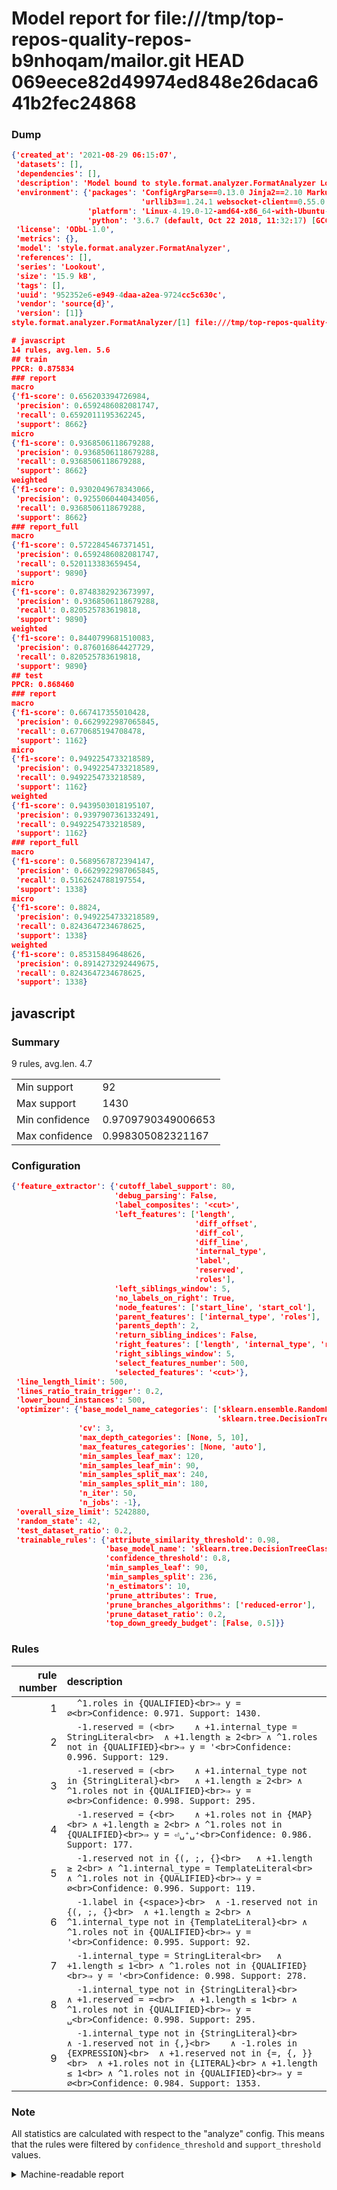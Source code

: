 # Model report for file:///tmp/top-repos-quality-repos-b9nhoqam/mailor.git HEAD 069eece82d49974ed848e26daca641b2fec24868

### Dump

```json
{'created_at': '2021-08-29 06:15:07',
 'datasets': [],
 'dependencies': [],
 'description': 'Model bound to style.format.analyzer.FormatAnalyzer Lookout analyzer.',
 'environment': {'packages': 'ConfigArgParse==0.13.0 Jinja2==2.10 MarkupSafe==1.1.1 PyStemmer==1.3.0 PyYAML==5.1 Pympler==0.5 SQLAlchemy==1.2.10 SQLAlchemy-Utils==0.33.3 asdf==2.3.2 bblfsh==2.12.7 boto==2.49.0 boto3==1.9.130 botocore==1.12.130 cachetools==2.0.1 certifi==2019.3.9 chardet==3.0.4 clint==0.5.1 docker==3.7.0 docker-pycreds==0.4.0 dulwich==0.19.11 grpcio==1.19.0 grpcio-tools==1.19.0 humanfriendly==4.16.1 humanize==0.5.1 idna==2.8 jmespath==0.9.4 jsonschema==2.6.0 lookout-sdk==0.4.1 lookout-sdk-ml==0.19.0 lookout-style==0.2.0 lz4==2.1.6 modelforge==0.12.1 numpy==1.16.2 packaging==19.0 pandas==0.22.0 pip==19.0.3 protobuf==3.7.0 psycopg2-binary==2.7.5 pygtrie==2.3 pyparsing==2.3.1 python-dateutil==2.8.0 python-igraph==0.7.1.post6 pytz==2019.1 requests==2.21.0 requirements-parser==0.2.0 scikit-learn==0.20.1 scikit-optimize==0.5.2 scipy==1.2.1 semantic-version==2.6.0 setuptools==40.8.0 six==1.12.0 smart-open==1.8.1 sourced-ml==0.8.2 spdx==2.5.0 stringcase==1.2.0 tabulate==0.8.2 tqdm==4.31.1 '
                             'urllib3==1.24.1 websocket-client==0.55.0 xxhash==1.3.0',
                 'platform': 'Linux-4.19.0-12-amd64-x86_64-with-Ubuntu-18.04-bionic',
                 'python': '3.6.7 (default, Oct 22 2018, 11:32:17) [GCC 8.2.0]'},
 'license': 'ODbL-1.0',
 'metrics': {},
 'model': 'style.format.analyzer.FormatAnalyzer',
 'references': [],
 'series': 'Lookout',
 'size': '15.9 kB',
 'tags': [],
 'uuid': '952352e6-e949-4daa-a2ea-9724cc5c630c',
 'vendor': 'source{d}',
 'version': [1]}
style.format.analyzer.FormatAnalyzer/[1] file:///tmp/top-repos-quality-repos-b9nhoqam/mailor.git 069eece82d49974ed848e26daca641b2fec24868

# javascript
14 rules, avg.len. 5.6
## train
PPCR: 0.875834
### report
macro
{'f1-score': 0.656203394726984,
 'precision': 0.6592486082081747,
 'recall': 0.6592011195362245,
 'support': 8662}
micro
{'f1-score': 0.9368506118679288,
 'precision': 0.9368506118679288,
 'recall': 0.9368506118679288,
 'support': 8662}
weighted
{'f1-score': 0.9302049678343066,
 'precision': 0.9255060440434056,
 'recall': 0.9368506118679288,
 'support': 8662}
### report_full
macro
{'f1-score': 0.5722845467371451,
 'precision': 0.6592486082081747,
 'recall': 0.520113383659454,
 'support': 9890}
micro
{'f1-score': 0.8748382923673997,
 'precision': 0.9368506118679288,
 'recall': 0.820525783619818,
 'support': 9890}
weighted
{'f1-score': 0.8440799681510083,
 'precision': 0.876016864427729,
 'recall': 0.820525783619818,
 'support': 9890}
## test
PPCR: 0.868460
### report
macro
{'f1-score': 0.667417355010428,
 'precision': 0.6629922987065845,
 'recall': 0.6770685194708478,
 'support': 1162}
micro
{'f1-score': 0.9492254733218589,
 'precision': 0.9492254733218589,
 'recall': 0.9492254733218589,
 'support': 1162}
weighted
{'f1-score': 0.9439503018195107,
 'precision': 0.9397907361332491,
 'recall': 0.9492254733218589,
 'support': 1162}
### report_full
macro
{'f1-score': 0.5689567872394147,
 'precision': 0.6629922987065845,
 'recall': 0.5162624788197554,
 'support': 1338}
micro
{'f1-score': 0.8824,
 'precision': 0.9492254733218589,
 'recall': 0.8243647234678625,
 'support': 1338}
weighted
{'f1-score': 0.85315849648626,
 'precision': 0.8914273292449675,
 'recall': 0.8243647234678625,
 'support': 1338}
```

## javascript
### Summary
9 rules, avg.len. 4.7

| | |
|-|-|
|Min support|92|
|Max support|1430|
|Min confidence|0.9709790349006653|
|Max confidence|0.998305082321167|

### Configuration

```json
{'feature_extractor': {'cutoff_label_support': 80,
                       'debug_parsing': False,
                       'label_composites': '<cut>',
                       'left_features': ['length',
                                         'diff_offset',
                                         'diff_col',
                                         'diff_line',
                                         'internal_type',
                                         'label',
                                         'reserved',
                                         'roles'],
                       'left_siblings_window': 5,
                       'no_labels_on_right': True,
                       'node_features': ['start_line', 'start_col'],
                       'parent_features': ['internal_type', 'roles'],
                       'parents_depth': 2,
                       'return_sibling_indices': False,
                       'right_features': ['length', 'internal_type', 'reserved', 'roles'],
                       'right_siblings_window': 5,
                       'select_features_number': 500,
                       'selected_features': '<cut>'},
 'line_length_limit': 500,
 'lines_ratio_train_trigger': 0.2,
 'lower_bound_instances': 500,
 'optimizer': {'base_model_name_categories': ['sklearn.ensemble.RandomForestClassifier',
                                              'sklearn.tree.DecisionTreeClassifier'],
               'cv': 3,
               'max_depth_categories': [None, 5, 10],
               'max_features_categories': [None, 'auto'],
               'min_samples_leaf_max': 120,
               'min_samples_leaf_min': 90,
               'min_samples_split_max': 240,
               'min_samples_split_min': 180,
               'n_iter': 50,
               'n_jobs': -1},
 'overall_size_limit': 5242880,
 'random_state': 42,
 'test_dataset_ratio': 0.2,
 'trainable_rules': {'attribute_similarity_threshold': 0.98,
                     'base_model_name': 'sklearn.tree.DecisionTreeClassifier',
                     'confidence_threshold': 0.8,
                     'min_samples_leaf': 90,
                     'min_samples_split': 236,
                     'n_estimators': 10,
                     'prune_attributes': True,
                     'prune_branches_algorithms': ['reduced-error'],
                     'prune_dataset_ratio': 0.2,
                     'top_down_greedy_budget': [False, 0.5]}}
```

### Rules

| rule number | description |
|----:|:-----|
| 1 | `  ^1.roles in {QUALIFIED}<br>⇒ y = ∅<br>Confidence: 0.971. Support: 1430.` |
| 2 | `  -1.reserved = (<br>	∧ +1.internal_type = StringLiteral<br>	∧ +1.length ≥ 2<br>	∧ ^1.roles not in {QUALIFIED}<br>⇒ y = '<br>Confidence: 0.996. Support: 129.` |
| 3 | `  -1.reserved = (<br>	∧ +1.internal_type not in {StringLiteral}<br>	∧ +1.length ≥ 2<br>	∧ ^1.roles not in {QUALIFIED}<br>⇒ y = ∅<br>Confidence: 0.998. Support: 295.` |
| 4 | `  -1.reserved = {<br>	∧ +1.roles not in {MAP}<br>	∧ +1.length ≥ 2<br>	∧ ^1.roles not in {QUALIFIED}<br>⇒ y = ⏎␣⁺␣⁺<br>Confidence: 0.986. Support: 177.` |
| 5 | `  -1.reserved not in {(, ;, {}<br>	∧ +1.length ≥ 2<br>	∧ ^1.internal_type = TemplateLiteral<br>	∧ ^1.roles not in {QUALIFIED}<br>⇒ y = ∅<br>Confidence: 0.996. Support: 119.` |
| 6 | `  -1.label in {<space>}<br>	∧ -1.reserved not in {(, ;, {}<br>	∧ +1.length ≥ 2<br>	∧ ^1.internal_type not in {TemplateLiteral}<br>	∧ ^1.roles not in {QUALIFIED}<br>⇒ y = '<br>Confidence: 0.995. Support: 92.` |
| 7 | `  -1.internal_type = StringLiteral<br>	∧ +1.length ≤ 1<br>	∧ ^1.roles not in {QUALIFIED}<br>⇒ y = '<br>Confidence: 0.998. Support: 278.` |
| 8 | `  -1.internal_type not in {StringLiteral}<br>	∧ +1.reserved = =<br>	∧ +1.length ≤ 1<br>	∧ ^1.roles not in {QUALIFIED}<br>⇒ y = ␣<br>Confidence: 0.998. Support: 295.` |
| 9 | `  -1.internal_type not in {StringLiteral}<br>	∧ -1.reserved not in {,}<br>	∧ -1.roles in {EXPRESSION}<br>	∧ +1.reserved not in {=, {, }}<br>	∧ +1.roles not in {LITERAL}<br>	∧ +1.length ≤ 1<br>	∧ ^1.roles not in {QUALIFIED}<br>⇒ y = ∅<br>Confidence: 0.984. Support: 1353.` |

### Note
All statistics are calculated with respect to the "analyze" config. This means that the rules were filtered by
`confidence_threshold` and `support_threshold` values.

<details>
    <summary>Machine-readable report</summary>
```json
{"javascript": {"avg_rule_len": 4.666666666666667, "max_conf": 0.998305082321167, "max_support": 1430, "min_conf": 0.9709790349006653, "min_support": 92, "num_rules": 9}}
```
</details>
